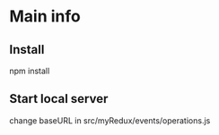 # Main info

## Install 

npm install

## Start local server

change baseURL in src/myRedux/events/operations.js

